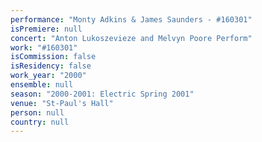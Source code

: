 ```yaml
---
performance: "Monty Adkins & James Saunders - #160301"
isPremiere: null
concert: "Anton Lukoszevieze and Melvyn Poore Perform"
work: "#160301"
isCommission: false
isResidency: false
work_year: "2000"
ensemble: null
season: "2000-2001: Electric Spring 2001"
venue: "St-Paul's Hall"
person: null
country: null
---
```


